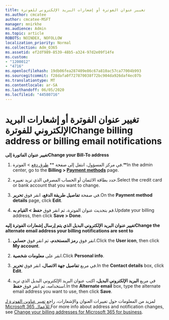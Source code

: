 ```yaml
---
title: تغيير عنوان الفوترة أو إشعارات البريد الإلكتروني للفوترة
ms.author: cmcatee
author: cmcatee-MSFT
manager: mnirkhe
ms.audience: Admin
ms.topic: article
ROBOTS: NOINDEX, NOFOLLOW
localization_priority: Normal
ms.collection: Adm_O365
ms.assetid: ef2df989-8539-48b5-a324-97d2e09f14fe
ms.custom:
- "1200012"
- "4716"
ms.openlocfilehash: 19db06fea287409e86c67a810ac57ca77004b993
ms.sourcegitcommit: f28dafa0f727870038f72bc904da926daf4ec07b
ms.translationtype: MT
ms.contentlocale: ar-SA
ms.lasthandoff: 06/05/2020
ms.locfileid: "44580716"
---
```

# <a name="change-billing-address-or-billing-email-notifications"></a><span data-ttu-id="b38ee-102">تغيير عنوان الفوترة أو إشعارات البريد الإلكتروني للفوترة</span><span class="sxs-lookup"><span data-stu-id="b38ee-102">Change billing address or billing email notifications</span></span>

<span data-ttu-id="b38ee-103">**تغيير عنوان الفاتورة إلى**</span><span class="sxs-lookup"><span data-stu-id="b38ee-103">**Change your Bill-To address**</span></span>

1. <span data-ttu-id="b38ee-104">في مركز المسؤول، انتقل إلى صفحة \*\* [طرق دفع](https://go.microsoft.com/fwlink/p/?linkid=2018806) > الفوترة.\*\*</span><span class="sxs-lookup"><span data-stu-id="b38ee-104">In the admin center, go to the **Billing > [Payment methods](https://go.microsoft.com/fwlink/p/?linkid=2018806)** page.</span></span>

2. <span data-ttu-id="b38ee-105">حدد بطاقة الائتمان أو الحساب المصرفي الذي تريد تغييره.</span><span class="sxs-lookup"><span data-stu-id="b38ee-105">Select the credit card or bank account that you want to change.</span></span>

3. <span data-ttu-id="b38ee-106">في صفحة **تفاصيل طريقة الدفع،** انقر فوق **تحرير**.</span><span class="sxs-lookup"><span data-stu-id="b38ee-106">On the **Payment method details** page, click **Edit**.</span></span>

4. <span data-ttu-id="b38ee-107">قم بتحديث عنوان الفوترة، ثم انقر فوق **حفظ > القيام به**.</span><span class="sxs-lookup"><span data-stu-id="b38ee-107">Update your billing address, then click **Save > Done**.</span></span>

<span data-ttu-id="b38ee-108">**تغيير عنوان البريد الإلكتروني البديل الذي يتم إرسال إشعارات الفوترة إليه**</span><span class="sxs-lookup"><span data-stu-id="b38ee-108">**Change the alternate email address your billing notifications are sent to**</span></span> 

1. <span data-ttu-id="b38ee-109">انقر فوق **رمز المستخدم،** ثم انقر فوق **حسابي**.</span><span class="sxs-lookup"><span data-stu-id="b38ee-109">Click the **User icon**, then click **My account**.</span></span>

2. <span data-ttu-id="b38ee-110">انقر على **معلومات شخصية**.</span><span class="sxs-lookup"><span data-stu-id="b38ee-110">Click **Personal info**.</span></span>

3. <span data-ttu-id="b38ee-111">في مربع **تفاصيل جهة الاتصال،** انقر فوق **تحرير**.</span><span class="sxs-lookup"><span data-stu-id="b38ee-111">In the **Contact details** box, click **Edit**.</span></span>

4. <span data-ttu-id="b38ee-112">في مربع **البريد الإلكتروني البديل،** اكتب عنوان البريد الإلكتروني البديل الذي تريد استخدامه، ثم انقر فوق **حفظ**.</span><span class="sxs-lookup"><span data-stu-id="b38ee-112">In the **Alternate email** box, type the alternate email address you want to use, then click **Save**.</span></span>

<span data-ttu-id="b38ee-113">لمزيد من المعلومات حول تغييرات العنوان والإشعارات، راجع [تغيير عناوين الفوترة لـ Microsoft 365 للأعمال.](https://docs.microsoft.com/microsoft-365/commerce/billing-and-payments/change-your-billing-addresses?view=o365-worldwide)</span><span class="sxs-lookup"><span data-stu-id="b38ee-113">For more info about address and notification changes, see [Change your billing addresses for Microsoft 365 for business](https://docs.microsoft.com/microsoft-365/commerce/billing-and-payments/change-your-billing-addresses?view=o365-worldwide).</span></span>
